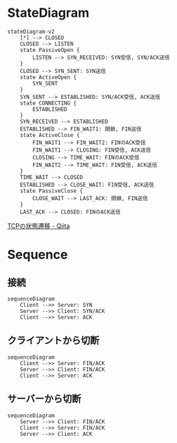 # StateDiagram

```mermaid
stateDiagram-v2
    [*] --> CLOSED
    CLOSED --> LISTEN
    state PassiveOpen {
        LISTEN --> SYN_RECEIVED: SYN受信, SYN/ACK送信
    }
    CLOSED --> SYN_SENT: SYN送信
    state ActiveOpen {
        SYN_SENT
    }
    SYN_SENT --> ESTABLISHED: SYN/ACK受信, ACK送信
    state CONNECTING {
        ESTABLISHED
    }
    SYN_RECEIVED --> ESTABLISHED
    ESTABLISHED --> FIN_WAIT1: 閉鎖, FIN送信
    state ActiveClose {
        FIN_WAIT1 --> FIN_WAIT2: FINのACK受信
        FIN_WAIT1 --> CLOSING: FIN受信, ACK送信
        CLOSING --> TIME_WAIT: FINのACK受信
        FIN_WAIT2 --> TIME_WAIT: FIN受信, ACK送信
    }
    TIME_WAIT --> CLOSED
    ESTABLISHED --> CLOSE_WAIT: FIN受信, ACK送信
    state PassiveClose {
        CLOSE_WAIT --> LAST_ACK: 閉鎖, FIN送信
    }
    LAST_ACK --> CLOSED: FINのACK送信
```

[TCPの状態遷移 - Qiita](https://qiita.com/mogulla3/items/196124b9fb36578e5c80)

# Sequence

## 接続

```mermaid
sequenceDiagram
    Client -->> Server: SYN
    Server -->> Client: SYN/ACK
    Client -->> Server: ACK
```

## クライアントから切断

```mermaid
sequenceDiagram
    Client -->> Server: FIN/ACK
    Server -->> Client: FIN/ACK
    Client -->> Server: ACK
```

## サーバーから切断

```mermaid
sequenceDiagram
    Server -->> Client: FIN/ACK
    Client -->> Server: FIN/ACK
    Server -->> Client: ACK
```
